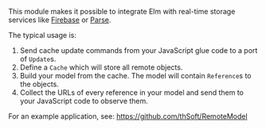 This module makes it possible to integrate Elm with real-time storage services like [Firebase](http://firebase.com) or [Parse](http://parse.com).

The typical usage is:

1. Send cache update commands from your JavaScript glue code to a port of `Update`s.
1. Define a `Cache` which will store all remote objects.
1. Build your model from the cache. The model will contain `Reference`s to the objects.
1. Collect the URLs of every reference in your model and send them to your JavaScript code to observe them.

For an example application, see: https://github.com/thSoft/RemoteModel

